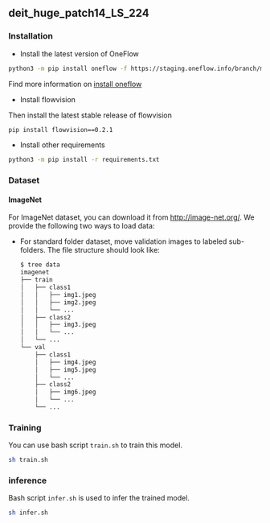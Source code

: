 ## deit_huge_patch14_LS_224

### Installation
- Install the latest version of OneFlow
```bash
python3 -m pip install oneflow -f https://staging.oneflow.info/branch/master/[PLATFORM]
```
Find more information on [install oneflow](https://github.com/Oneflow-Inc/oneflow#install-oneflow)

- Install flowvision

Then install the latest stable release of flowvision

```bash
pip install flowvision==0.2.1
```

- Install other requirements
```bash
python3 -m pip install -r requirements.txt
```

### Dataset
#### ImageNet
For ImageNet dataset, you can download it from http://image-net.org/. We provide the following two ways to load data:

- For standard folder dataset, move validation images to labeled sub-folders. The file structure should look like:
  ```bash
  $ tree data
  imagenet
  ├── train
  │   ├── class1
  │   │   ├── img1.jpeg
  │   │   ├── img2.jpeg
  │   │   └── ...
  │   ├── class2
  │   │   ├── img3.jpeg
  │   │   └── ...
  │   └── ...
  └── val
      ├── class1
      │   ├── img4.jpeg
      │   ├── img5.jpeg
      │   └── ...
      ├── class2
      │   ├── img6.jpeg
      │   └── ...
      └── ...


### Training

You can use bash script `train.sh` to train this model.

```bash
sh train.sh
```

### inference

Bash script `infer.sh` is used to infer the trained model.

```bash
sh infer.sh
```

